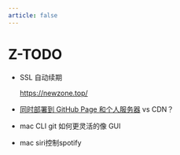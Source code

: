 ```yaml
---
article: false
---
```

# Z-TODO
* SSL 自动续期

  https://newzone.top/

* [同时部署到 GitHub Page 和个人服务器](https://asurada.zone/post/Deploy-Hexoblog-To-Codingnet-And-GitHub/) vs CDN？





* mac CLI git 如何更灵活的像 GUI

* mac siri控制spotify
